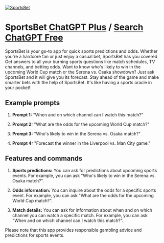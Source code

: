 
[![SportsBet](https://files.oaiusercontent.com/file-xA4h4HQm5vCaM4gJs2wzd7rH?se=2123-10-17T23%3A25%3A03Z&sp=r&sv=2021-08-06&sr=b&rscc=max-age%3D31536000%2C%20immutable&rscd=attachment%3B%20filename%3DOQ6UTW0.jpg&sig=r5fRtC9g%2BFUsWoVr6%2B4mdr2x1DLWibq4zUP%2Bdox2djg%3D)](https://chat.openai.com/g/g-rSQ0mW8e5-sportsbet)

# SportsBet [ChatGPT Plus](https://chat.openai.com/g/g-rSQ0mW8e5-sportsbet) / [Search ChatGPT Free](https://gptcall.net/index.html#/?search=SportsBet)

SportsBet is your go-to app for quick sports predictions and odds. Whether you're a hardcore fan or just enjoy a casual bet, SportsBet has you covered. Get answers to all your burning sports questions like match schedules, TV channels, and betting odds. Want to know who's likely to win in the upcoming World Cup match or the Serena vs. Osaka showdown? Just ask SportsBet and it will give you its forecast. Stay ahead of the game and make smarter bets with the help of SportsBet. It's like having a sports oracle in your pocket!

## Example prompts

1. **Prompt 1:** "When and on which channel can I watch this match?"

2. **Prompt 2:** "What are the odds for the upcoming World Cup match?"

3. **Prompt 3:** "Who's likely to win in the Serena vs. Osaka match?"

4. **Prompt 4:** "Forecast the winner in the Liverpool vs. Man City game."


## Features and commands

1. **Sports predictions:** You can ask for predictions about upcoming sports events. For example, you can ask "Who's likely to win in the Serena vs. Osaka match?".

2. **Odds information:** You can inquire about the odds for a specific sports event. For example, you can ask "What are the odds for the upcoming World Cup match?".

3. **Match details:** You can ask for information about when and on which channel you can watch a specific match. For example, you can ask "When and on which channel can I watch this match?".

Please note that this app provides responsible gambling advice and predictions for sports events.


